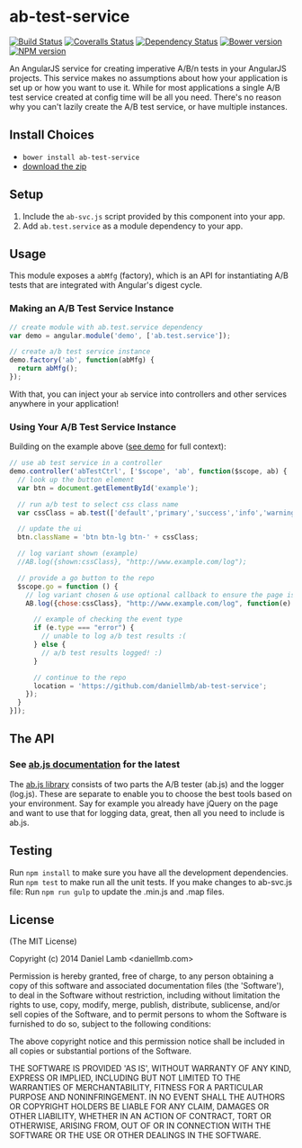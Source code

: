 # ab-test-service
[![Build Status][travis-image]][travis-url] [![Coveralls Status][coveralls-image]][coveralls-url] [![Dependency Status][depstat-image]][depstat-url] [![Bower version][bower-image]][bower-url] [![NPM version][npm-image]][npm-url] 

An AngularJS service for creating imperative A/B/n tests in your AngularJS projects. This service makes no assumptions
about how your application is set up or how you want to use it. While for most applications a single A/B test service
created at config time will be all you need. There's no reason why you can't lazily create the A/B test service, or have
multiple instances.


## Install Choices
- `bower install ab-test-service`
- [download the zip](https://github.com/daniellmb/ab-test-service/archive/master.zip)


## Setup
1. Include the `ab-svc.js` script provided by this component into your app.
2. Add `ab.test.service` as a module dependency to your app.


## Usage

This module exposes a `abMfg` (factory), which is an API for instantiating
A/B tests that are integrated with Angular's digest cycle.


### Making an A/B Test Service Instance

```javascript
// create module with ab.test.service dependency
var demo = angular.module('demo', ['ab.test.service']);

// create a/b test service instance
demo.factory('ab', function(abMfg) {
  return abMfg();
});
```

With that, you can inject your `ab` service into controllers and
other services anywhere in your application!

### Using Your A/B Test Service Instance

Building on the example above ([see demo](https://github.com/daniellmb/ab-test-service/blob/master/demo/index.htm) for full context):

```javascript
// use ab test service in a controller
demo.controller('abTestCtrl', ['$scope', 'ab', function($scope, ab) {
  // look up the button element
  var btn = document.getElementById('example');

  // run a/b test to select css class name
  var cssClass = ab.test(['default','primary','success','info','warning','danger','link'], 1);

  // update the ui
  btn.className = 'btn btn-lg btn-' + cssClass;

  // log variant shown (example)
  //AB.log({shown:cssClass}, "http://www.example.com/log");

  // provide a go button to the repo
  $scope.go = function () {
    // log variant chosen & use optional callback to ensure the page is not left before log completes
    AB.log({chose:cssClass}, "http://www.example.com/log", function(e) {

      // example of checking the event type
      if (e.type === "error") {
        // unable to log a/b test results :(
      } else {
        // a/b test results logged! :)
      }

      // continue to the repo
      location = 'https://github.com/daniellmb/ab-test-service';
    });
  }
}]);
```

## The API
### See [ab.js documentation](https://github.com/daniellmb/ab.js#documentation) for the latest
The [ab.js library](https://github.com/daniellmb/ab.js) consists of two parts the A/B tester (ab.js) and the logger (log.js).
These are separate to enable you to choose the best tools based on your environment. Say for example you already have jQuery
on the page and want to use that for logging data, great, then all you need to include is ab.js.


## Testing
Run `npm install` to make sure you have all the development dependencies.
Run `npm test` to make run all the unit tests.
If you make changes to ab-svc.js file:
Run `npm run gulp` to update the .min.js and .map files.


## License
(The MIT License)

Copyright (c) 2014 Daniel Lamb <daniellmb.com>

Permission is hereby granted, free of charge, to any person obtaining
a copy of this software and associated documentation files (the
'Software'), to deal in the Software without restriction, including
without limitation the rights to use, copy, modify, merge, publish,
distribute, sublicense, and/or sell copies of the Software, and to
permit persons to whom the Software is furnished to do so, subject to
the following conditions:

The above copyright notice and this permission notice shall be
included in all copies or substantial portions of the Software.

THE SOFTWARE IS PROVIDED 'AS IS', WITHOUT WARRANTY OF ANY KIND,
EXPRESS OR IMPLIED, INCLUDING BUT NOT LIMITED TO THE WARRANTIES OF
MERCHANTABILITY, FITNESS FOR A PARTICULAR PURPOSE AND NONINFRINGEMENT.
IN NO EVENT SHALL THE AUTHORS OR COPYRIGHT HOLDERS BE LIABLE FOR ANY
CLAIM, DAMAGES OR OTHER LIABILITY, WHETHER IN AN ACTION OF CONTRACT,
TORT OR OTHERWISE, ARISING FROM, OUT OF OR IN CONNECTION WITH THE
SOFTWARE OR THE USE OR OTHER DEALINGS IN THE SOFTWARE.


[bower-url]: http://bower.io/search/?q=ab-test-service
[bower-image]: https://badge.fury.io/bo/ab-test-service.png
[npm-url]: https://npmjs.org/package/ab-test-service
[npm-image]: https://badge.fury.io/js/ab-test-service.png
[travis-url]: https://travis-ci.org/daniellmb/ab-test-service
[travis-image]: https://travis-ci.org/daniellmb/ab-test-service.png?branch=master
[coveralls-url]: https://coveralls.io/r/daniellmb/ab-test-service
[coveralls-image]: https://coveralls.io/repos/daniellmb/ab-test-service/badge.png
[depstat-url]: https://david-dm.org/daniellmb/ab-test-service
[depstat-image]: https://david-dm.org/daniellmb/ab-test-service.png?theme=shields.io
